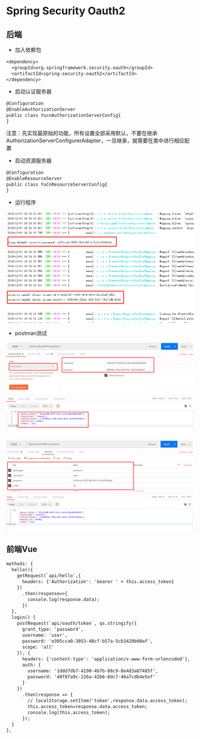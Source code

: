 # Spring Security Oauth2
## 后端
- 加入依赖包
```
<dependency>
  <groupId>org.springframework.security.oauth</groupId>
  <artifactId>spring-security-oauth2</artifactId>
</dependency>
```
- 启动认证服务器
```
@Configuration
@EnableAuthorizationServer
public class YucnAuthorizationServerConfig{
}
```
注意：先实现最原始的功能，所有设置全部采用默认，不要在继承AuthorizationServerConfigurerAdapter，一旦继承，就需要在类中进行相应配置
- 启动资源服务器
```
@Configuration
@EnableResourceServer
public class YuCnResourceServerConfig{
}
```
- 运行程序

![avatar](img/1543924510.png)

- postman测试

![avatar](img/1543924956.png)

![avatar](img/1543925057.png)

## 前端Vue
```
methods: {
  hello(){
    getRequest(`api/hello`,{
      headers: {'Authorization': 'bearer ' + this.access_token}
    })
      .then(response=>{
        console.log(response.data);
      })
  },
  login() {
    postRequest(`api/oauth/token`, qs.stringify({
      grant_type: 'password',
      username: 'user',
      password: 'e305cca0-3053-48cf-b57a-5cb3420b00af',
      scope: 'all'
    }), {
      headers: {'content-type': 'application/x-www-form-urlencoded'},
      auth: {
        username: '1ddd7db7-4190-4b7b-88c9-8e4d3a87485f',
        password: '40f8fa9c-226a-42b6-8dc7-46a7cdb4e5ef'
      }
    })
      .then(response => {
        // localStorage.setItem('token',response.data.access_token);
        this.access_token=response.data.access_token;
        console.log(this.access_token);
      });
  }
},
```

